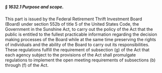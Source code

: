##### § 1632.1 Purpose and scope. #####

This part is issued by the Federal Retirement Thrift Investment Board (Board) under section 552b of title 5 of the United States Code, the Government in the Sunshine Act, to carry out the policy of the Act that the public is entitled to the fullest practicable information regarding the decision making processes of the Board while at the same time preserving the rights of individuals and the ability of the Board to carry out its responsibilities. These regulations fulfill the requirement of subsection (g) of the Act that each agency subject to the provisions of the Act shall promulgate regulations to implement the open meeting requirements of subsections (b) through (f) of the Act.